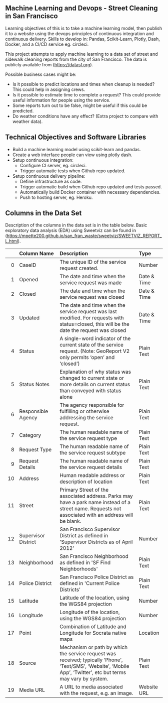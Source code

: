 ## Machine Learning and Devops - Street Cleaning in San Francisco

Learning objectives of this is to take a machine learning model, then publish it to a website using the devops principles of continuous integration and continuous delivery. Skills to develop in: Pandas, Scikit-Learn, Plotly, Dash, Docker, and a CI/CD service eg. circleci.

This project attempts to apply machine learning to a data set of street and sidewalk cleaning reports from the city of San Francisco. The data is publicly available from (https://datasf.org).

Possible business cases might be:
- Is it possible to predict locations and times when cleanup is needed? This could help in assigning crews.
- Is it possible to estimate time to complete a request? This could provide useful information for people using the service.
- Some reports turn out to be false, might be useful if this could be predicted.
- Do weather conditions have any effect? (Extra project to compare with weather data).

## Technical Objectives and Software Libraries
- Build a machine learning model using scikit-learn and pandas.
- Create a web interface people can view using plotly dash.
- Setup continuous integration:
  - Configure CI server, eg. circleci.
  - Trigger automatic tests when Github repo updated.
- Setup continuous delivery pipeline:
  - Define infrastructure as code.
  - Trigger automatic build when Github repo updated and tests passed.
  - Automatically build Docker container with necessary dependencies.
  - Push to hosting server, eg. Heroku.

## Columns in the Data Set
Description of the columns in the data set is in the table below. Basic exploratory data analysis (EDA) using Sweetviz can be found in (https://mpette200.github.io/san_fran_waste/sweetviz/SWEETVIZ_REPORT_L.html).


|    | Column Name         | Description                                                                                                                                                       | Type        |
|---:|:--------------------|:------------------------------------------------------------------------------------------------------------------------------------------------------------------|:------------|
|  0 | CaseID              | The unique ID of the service request created.                                                                                                                     | Number      |
|  1 | Opened              | The date and time when the service request was made                                                                                                               | Date & Time |
|  2 | Closed              | The date and time when the service request was closed                                                                                                             | Date & Time |
|  3 | Updated             | The date and time when the service request was last modified. For requests with status=closed, this will be the date the request was closed                       | Date & Time |
|  4 | Status              | A single-word indicator of the current state of the service request. (Note: GeoReport V2 only permits ‘open’ and ‘closed’)                                        | Plain Text  |
|  5 | Status Notes        | Explanation of why status was changed to current state or more details on current status than conveyed with status alone                                          | Plain Text  |
|  6 | Responsible Agency  | The agency responsible for fulfilling or otherwise addressing the service request.                                                                                | Plain Text  |
|  7 | Category            | The human readable name of the service request type                                                                                                               | Plain Text  |
|  8 | Request Type        | The human readable name of the service request subtype                                                                                                            | Plain Text  |
|  9 | Request Details     | The human readable name of the service request details                                                                                                            | Plain Text  |
| 10 | Address             | Human readable address or description of location                                                                                                                 | Plain Text  |
| 11 | Street              | Primary Street of the associated address. Parks may have a park name instead of a street name. Requests not associated with an address will be blank.             | Plain Text  |
| 12 | Supervisor District | San Francisco Supervisor District as defined in 'Supervisor Districts as of April 2012'                                                                           | Number      |
| 13 | Neighborhood        | San Francisco Neighborhood as defined in 'SF Find Neighborhoods'                                                                                                  | Plain Text  |
| 14 | Police District     | San Francisco Police District as defined in 'Current Police Districts'                                                                                            | Plain Text  |
| 15 | Latitude            | Latitude of the location, using the WGS84 projection                                                                                                              | Number      |
| 16 | Longitude           | Longitude of the location, using the WGS84 projection                                                                                                             | Number      |
| 17 | Point               | Combination of Latitude and Longitude for Socrata native maps                                                                                                     | Location    |
| 18 | Source              | Mechanism or path by which the service request was received; typically ‘Phone’, ‘Text/SMS’, ‘Website’, ‘Mobile App’, ‘Twitter’, etc but terms may vary by system. | Plain Text  |
| 19 | Media URL           | A URL to media associated with the request, e.g. an image.                                                                                                        | Website URL |
